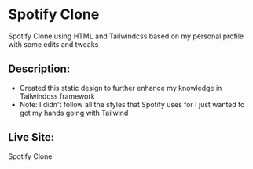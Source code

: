 # Spotify Clone

Spotify Clone using HTML and Tailwindcss based on my personal profile with some edits and tweaks

## Description:

- Created this static design to further enhance my knowledge in Tailwindcss framework
- Note: I didn't follow all the styles that Spotify uses for I just wanted to get my hands going with Tailwind

## Live Site:

Spotify Clone
